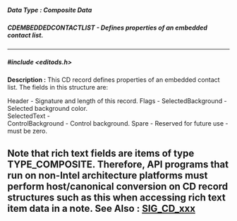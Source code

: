 ##### Data Type : Composite Data
##### CDEMBEDDEDCONTACTLIST - Defines properties of an embedded contact list.
---
##### #include <editods.h>
**Description :**
This CD record defines properties of an embedded contact list.  The fields in 
this structure are:

Header - Signature and length of this record.
Flags - 
SelectedBackground - Selected background color.  
SelectedText -  
ControlBackground - Control background.
Spare - Reserved for future use - must be zero.  

Note that rich text fields are items of type TYPE_COMPOSITE.  Therefore, API 
programs that run on non-Intel architecture platforms must perform 
host/canonical conversion on CD record structures such as this when accessing 
rich text item data in a note.
**See Also :**
[SIG_CD_xxx](D:/md_files/SIG_CD_xxx.md)
---
